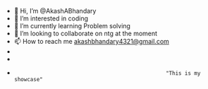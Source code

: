 - 👋 Hi, I’m @AkashABhandary
- 👀 I’m interested in coding
- 🌱 I’m currently learning Problem solving
- 💞️ I’m looking to collaborate on ntg at the moment
- 📫 How to reach me akashbhandary4321@gmail.com
-                                                     
-                                                     
-                                                     "This is my showcase"

<!---
AkashABhandary/AkashABhandary is a ✨ special ✨ repository because its `README.md` (this file) appears on your GitHub profile.
You can click the Preview link to take a look at your changes.
--->

